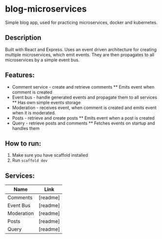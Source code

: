 # blog-microservices

Simple blog app, used for practicing microservices, docker and kubernetes.

## Description

Built with React and Express. Uses an event driven architecture for creating multiple microservices, which emit events. They are then propagates to all microservices by a simple event bus. 

## Features:
* Comment service - create and retrieve comments
** Emits event when comment is created
* Event bus - handle generated events and propagate them to all services
** Has own simple events storage
* Moderation - receives event, when comment is created and emits event when it is moderated.
* Posts - retrieve and create posts
** Emits event when a post is created
* Query - retrieve posts and comments
** Fetches events on startup and handles them

## How to run:

1. Make sure you have scaffold installed
2. Run `scaffold dev`

## Services:

| Name | Link |
| --- | --- |
| Comments | [readme] | 
| Event Bus | [readme] |
| Moderation | [readme] |
| Posts | [readme] |
| Query | [readme] |

